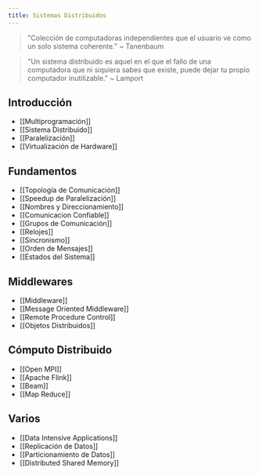 ```yaml
---
title: Sistemas Distribuidos
---
```


> "Colección de computadoras independientes que el usuario ve como un solo sistema coherente." ~ Tanenbaum

> "Un sistema distribuido es aquel en el que el fallo de una computadora que ni siquiera sabes que existe, puede dejar tu propio computador inutilizable." ~ Lamport

## Introducción

- [[Multiprogramación]]
- [[Sistema Distribuido]]
- [[Paralelización]]
- [[Virtualización de Hardware]]

## Fundamentos

- [[Topología de Comunicación]]
- [[Speedup de Paralelización]]
- [[Nombres y Direccionamiento]]
- [[Comunicacion Confiable]]
- [[Grupos de Comunicación]]
- [[Relojes]]
- [[Sincronismo]]
- [[Orden de Mensajes]]
- [[Estados del Sistema]]

## Middlewares

- [[Middleware]]
- [[Message Oriented Middleware]]
- [[Remote Procedure Control]]
- [[Objetos Distribuidos]]

## Cómputo Distribuido

- [[Open MPI]]
- [[Apache Flink]]
- [[Beam]]
- [[Map Reduce]]

## Varios

- [[Data Intensive Applications]]
- [[Replicación de Datos]]
- [[Particionamiento de Datos]]
- [[Distributed Shared Memory]]
